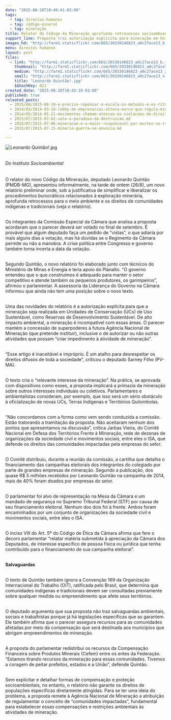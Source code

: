 ```yaml
---
date: "2015-08-28T10:40:41-03:00"
tags:
  - tag: direitos-humanos
  - tag: código-mineral
  - tag: mineração
title: Relator do Código da Mineração aprofunda retrocessos socioambientais em novo parecer
support_line: Proposta traz autorização explícita para mineração em Unidades de Conservação e ignora salvaguardas socioambientais para comunidades afetadas. Previsão é que relatório seja votado no final de setembro.
images_hd: "http://farm1.staticflickr.com/665/20330146823_a0c27ace13_b.jpg"
menu: direitos humanos
layout: post
files:
  - link: "http://farm1.staticflickr.com/665/20330146823_a0c27ace13_b.jpg"
    thumbnail: "http://farm1.staticflickr.com/665/20330146823_a0c27ace13_t.jpg"
    medium: "http://farm1.staticflickr.com/665/20330146823_a0c27ace13_z.jpg"
    small: "http://farm1.staticflickr.com/665/20330146823_a0c27ace13_n.jpg"
    title: "Leonardo Quintão!.jpg"
    $$hashKey: 02J
created_date: "2015-08-28T10:43:19-03:00"
published: true
releated_posts:
  - 2015/08/2015-08-19-e-preciso-repensar-a-escala-os-metodos-e-os-ritmos-de-extracao-mineral-afirma-engenheiro.md
  - 2014/03/2014-03-18-lobby-de-empresarios-altera-marco-que-regula-mineracao-no-brasil.md
  - 2014/05/2014-05-21-movimentos-chamam-atencao-as-violacoes-de-direitos-pelas-mineradoras.md
  - 2015/07/2015-07-02-vale-o-paradoxo-da-destruicao.md
  - 2015/07/2015-07-06-mineracao-e-a-maior-responsavel-por-mortes-no-trabalho-ao-redor-do-mundo.md
  - 2015/07/2015-07-15-minerio-guerra-se-anuncia.md

---
```

<p><img alt="Leonardo Quintão!.jpg" src="http://farm1.staticflickr.com/665/20330146823_a0c27ace13_b.jpg" /><br />
&nbsp;</p>

<p><em><span style="line-height: 1.6;">Do&nbsp;Instituto Socioambiental</span></em></p>

<p><br />
O relator do novo C&oacute;digo da Minera&ccedil;&atilde;o, deputado Leonardo Quint&atilde;o (PMDB-MG), apresentou informalmente, na tarde de ontem (26/8), um novo relat&oacute;rio preliminar onde, sob a justificativa de simplificar e liberalizar os procedimentos burocr&aacute;ticos relacionados &agrave; explora&ccedil;&atilde;o miner&aacute;ria, aprofunda retrocessos para o meio ambiente e os direitos de comunidades ind&iacute;genas e tradicionais (veja o relat&oacute;rio).</p>

<p><br />
Os integrantes da Comiss&atilde;o Especial da C&acirc;mara que analisa a proposta acordaram que o parecer dever&aacute; ser votado no final de setembro. &Eacute; prov&aacute;vel que algum deputado fa&ccedil;a um pedido de &ldquo;vistas&rdquo;, o que adiaria por mais alguns dias a vota&ccedil;&atilde;o, mas h&aacute; d&uacute;vidas se o Regimento da C&acirc;mara permite ou n&atilde;o a manobra. A crise pol&iacute;tica entre Congresso e governo tamb&eacute;m torna incerta a data da vota&ccedil;&atilde;o.</p>

<p><br />
Segundo Quint&atilde;o, o novo relat&oacute;rio foi elaborado junto com t&eacute;cnicos do Minist&eacute;rio de Minas e Energia e teria apoio do Planalto. &ldquo;O governo entendeu que o que constru&iacute;mos &eacute; adequado para manter o setor competitivo e atende tamb&eacute;m os pequenos produtores, os garimpeiros&rdquo;, afirmou o parlamentar. A assessoria da Lideran&ccedil;a do Governo na C&acirc;mara informou que ainda n&atilde;o tem uma posi&ccedil;&atilde;o sobre o novo texto.</p>

<p><br />
Uma das novidades do relat&oacute;rio &eacute; a autoriza&ccedil;&atilde;o expl&iacute;cita para que a minera&ccedil;&atilde;o seja realizada em Unidades de Conserva&ccedil;&atilde;o (UCs) de Uso Sustent&aacute;vel, como Reservas de Desenvolvimento Sustent&aacute;vel. De alto impacto ambiental, a minera&ccedil;&atilde;o &eacute; incompat&iacute;vel com essas &aacute;reas. O parecer mant&eacute;m a concess&atilde;o de superpoderes &agrave; futura Ag&ecirc;ncia Nacional de Minera&ccedil;&atilde;o (que pretende instituir), inclusive o de autorizar ou n&atilde;o outras atividades que possam &ldquo;criar impedimento &agrave; atividade de minera&ccedil;&atilde;o&rdquo;.</p>

<p><br />
&ldquo;Esse artigo &eacute; inaceit&aacute;vel e impr&oacute;prio. &Eacute; um atalho para desrespeitar os direitos difusos de toda a sociedade&rdquo;, criticou o deputado Sarney Filho (PV-MA).</p>

<p><br />
O texto cria o &ldquo;relevante interesse da minera&ccedil;&atilde;o&rdquo;. Na pr&aacute;tica, se aprovada com dispositivos como esses, a proposta implicar&aacute; a primazia da minera&ccedil;&atilde;o sobre outros interesses individuais ou coletivos. Parlamentares e ambientalistas consideram, por exemplo, que isso ser&aacute; um s&eacute;rio obst&aacute;culo &agrave; oficializa&ccedil;&atilde;o de novas UCs, Terras Ind&iacute;genas e Territ&oacute;rios Quilombolas.</p>

<p><br />
&ldquo;N&atilde;o concordamos com a forma como vem sendo conduzida a comiss&atilde;o. Est&atilde;o tratorando a tramita&ccedil;&atilde;o da proposta. N&atilde;o aceitaram nenhum dos pontos que apresentamos na discuss&atilde;o&rdquo;, critica Jarbas Vieira, do Comit&ecirc; Nacional em Defesa dos Territ&oacute;rios Frente &agrave; Minera&ccedil;&atilde;o, rede de dezenas de organiza&ccedil;&otilde;es da sociedade civil e movimentos sociais, entre eles o ISA, que defende os direitos das comunidades impactadas pela empresas do setor.</p>

<p><br />
O Comit&ecirc; distribuiu, durante a reuni&atilde;o da comiss&atilde;o, a cartilha que detalha o financiamento das campanhas eleitorais dos integrantes do colegiado por parte de grandes empresas de minera&ccedil;&atilde;o. Segundo a publica&ccedil;&atilde;o, dos quase R$ 5 milh&otilde;es recebidos por Leonardo Quint&atilde;o na campanha de 2014, mais de 40% foram doados por empresas do setor.</p>

<p><br />
O parlamentar foi alvo de representa&ccedil;&atilde;o na Mesa da C&acirc;mara e um mandado de seguran&ccedil;a no Supremo Tribunal Federal (STF) por causa de seu financiamento eleitoral. Nenhum dos dois foi &agrave; frente. Ambos foram encaminhados por um conjunto de organiza&ccedil;&otilde;es da sociedade civil e movimentos sociais, entre eles o ISA.</p>

<p><br />
O inciso VIII do Art. 5&ordm; do C&oacute;digo de &Eacute;tica da C&acirc;mara afirma que fere o decoro parlamentar &ldquo;relatar mat&eacute;ria submetida &agrave; aprecia&ccedil;&atilde;o da C&acirc;mara dos Deputados, de interesse espec&iacute;fico de pessoa f&iacute;sica ou jur&iacute;dica que tenha contribu&iacute;do para o financiamento de sua campanha eleitoral&rdquo;.</p>

<p><br />
<strong>Salvaguardas</strong></p>

<p><br />
O texto de Quint&atilde;o tamb&eacute;m ignora a Conven&ccedil;&atilde;o 169 da Organiza&ccedil;&atilde;o Internacional do Trabalho (OIT), ratificada pelo Brasil, que determina que comunidades ind&iacute;genas e tradicionais devem ser consultadas previamente sobre qualquer medida ou empreendimento que afete seus territ&oacute;rios.</p>

<p><br />
O deputado argumenta que sua proposta n&atilde;o traz salvaguardas ambientais, sociais e trabalhistas porque j&aacute; h&aacute; legisla&ccedil;&otilde;es espec&iacute;ficas que as garantem. Ele tamb&eacute;m afirma que o parecer assegura recursos para as comunidades afetadas por meio da compensa&ccedil;&atilde;o que ser&aacute; destinada aos munic&iacute;pios que abrigam empreendimentos de minera&ccedil;&atilde;o.</p>

<p><br />
A proposta do parlamentar redistribui os recursos da Compensa&ccedil;&atilde;o Financeira sobre Produtos Minerais (Cefem) entre os entes da Federa&ccedil;&atilde;o. &ldquo;Estamos tirando recursos da minera&ccedil;&atilde;o para essas comunidades. Tivemos a coragem de peitar prefeitos, estados e a Uni&atilde;o&rdquo;, defende Quint&atilde;o.</p>

<p><br />
Sem explicitar e detalhar formas de compensa&ccedil;&atilde;o e prote&ccedil;&atilde;o socioambientais, no entanto, o relat&oacute;rio n&atilde;o garante os direitos de popula&ccedil;&otilde;es espec&iacute;ficas diretamente atingidas. Para se ter uma ideia do problema, a proposta remete &agrave; Ag&ecirc;ncia Nacional de Minera&ccedil;&atilde;o a atribui&ccedil;&atilde;o de regulamentar o conceito de &ldquo;comunidades impactadas&rdquo;, fundamental para estabelecer essas compensa&ccedil;&otilde;es e restri&ccedil;&otilde;es ambientais &agrave;s atividades de minera&ccedil;&atilde;o.</p>
